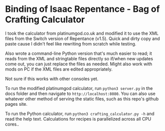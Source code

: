 # Binding of Isaac Repentance - Bag of Crafting Calculator

I took the calculator from platinumgod.co.uk and modified it to use the XML files from the Switch version of Repentance (v1.5). Quick and dirty copy and paste cause I didn't feel like rewriting from scratch while testing.

Also wrote a command-line Python version that's much easier to read; it reads from the XML and stringtable files directly so if/when new updates come out, you can just replace the files as needed. Might also work with mods on PC if the XML files are edited appropriately.

Not sure if this works with other consoles yet.

To run the modified platinumgod calculator, run `python3 server.py` in the docs folder and then navigate to `http://localhost:8080`. You can also use whatever other method of serving the static files, such as this repo's github pages site.

To run the Python calculator, run `python3 crafting_calculator.py -h` and read the help text. Calculations for recipes is parallelized across all CPU cores..
